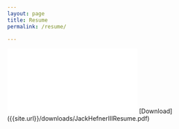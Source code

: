 ```yaml
---
layout: page
title: Resume
permalink: /resume/

---
```


<body>
    <object width="560" height="315" data="{{site.url}}/downloads/JackHefnerIIIResume.pdf" type="application/pdf">
        <embed src="{{site.url}}/downloads/JackHefnerIIIResume.pdf" type="application/pdf" />
    </object>
</body>
[Download]({{site.url}}/downloads/JackHefnerIIIResume.pdf)